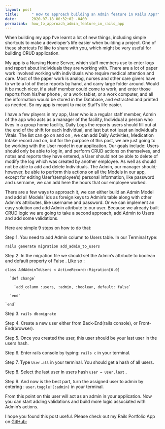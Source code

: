 ```yaml
---
layout: post
title:      " How to approach building an Admin feature in Rails App?"
date:       2020-07-18 00:32:02 -0400
permalink:  how_to_approach_admin_feature_in_rails_app
---
```



When building my app I’ve learnt a lot of new things, including simple shortcuts to make a developer’s life easier when building a project. One of these shortcuts I’d like to share with you, which might be very useful for building CRUD application. 
	
My app is a Nursing Home Server, which staff members use to enter logs and report about individuals they are working with. There are a lot of paper work involved working with individuals who require medical attention and care. Most of the paper work is analog,  nurses and other care givers have to write a lot of these reports by hand, and carry large folder around. Would it be much nicer, if a staff member could come to work, and enter those reports from his/her phone , or a work tablet, or a work computer, and all the information would be stored in the Database, and extracted and printed as needed. So my app is meant to make Staff’s life easier.
	
I have a few players in my app, User who is a regular staff member,  Admin of the app who acts as a manager of the facility, Individual a person who lives in a group home facility,  Daily Logs the reports users should fill out at the end of the shift for each Individual, and last but not least  an individual’s Vitals. The list can go on and on , we can add Daily Activities, Medication Intake record and on, but for the purpose of this post, we are just going to be working with the User model in our application.  Our goals include: Users should only be able to log in, and perform CRUD actions on themselves, and notes and reports they have entered, a User should not be able to delete of modify the log which was created by another employee. As well as should not be able to add and delete Individuals. The Admin, our manager should; however, be able to perform this actions on all the Models in our app, except for editing User’s(employee’s) personal information, like password and username, we can add here the hours that our employee worked. 
		
There are a few ways to approach it, we can either build an Admin Model and add all  Models’ ids as foreign keys to Admin’s table along with other Admin’s attributes, like username and password. Or we can implement an easy solution and  add Admin attribute to our user. Because we already built  CRUD logic we are going to take a second approach, add Admin to Users and add some validations.

Here are simple 9 steps on how to do that:
 
Step 1.  You need to add Admin column to Users table. In our Terminal type: 

`rails generate migration add_admin_to_users `

Step 2.  In the migration file we should set the Admin’s attribute to boolean and default property of False . Like so : 

   `class AddAdminToUsers < ActiveRecord::Migration[6.0]`
	 
      `def change`
			
        `add_column :users, :admin, :boolean, default: false`
					
      `end`
			
    `end`
			 
Step 3.  `rails db:migrate`

Step 4.  Create a new user either from Back-End(rails console), or Front- End(browser).

Step 5.  Once you created the user, this user should be your last user in the users hash.

Step 6.  Enter rails console by typing: `rails c` in your terminal. 

Step 7.  Type `User.all`  in your terminal. You should get a hash of all users.

Step 8.  Select the last user in users hash `user = User.last` .

Step 9.  And now is the best part, turn the assigned user to admin by entering : `user.toggle!(:admin)` in your terminal. 

From this point on this user will act as an admin in your application. Now you can start adding validations and build more logic associated with Admin’s actions.

I hope you found this post useful. Please check out my Rails Portfolio App on  [GitHub:](https://github.com/Starcatch/Nursing-Home-Logs/tree/master)



	
